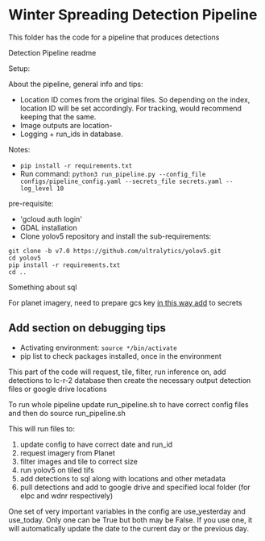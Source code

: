 # Winter Spreading Detection Pipeline
This folder has the code for a pipeline that produces detections  

Detection Pipeline readme

Setup:

About the pipeline, general info and tips:
- Location ID comes from the original files. So depending on the index, location ID will be set accordingly. For tracking, would recommend keeping that the same.
- Image outputs are location-
- Logging + run_ids in database. 

Notes:
- ```pip install -r requirements.txt```
- Run command: ```python3 run_pipeline.py --config_file configs/pipeline_config.yaml --secrets_file secrets.yaml --log_level 10 ```

pre-requisite: 
- 'gcloud auth login'
- GDAL installation
- Clone yolov5 repository and install the sub-requirements: 
```
git clone -b v7.0 https://github.com/ultralytics/yolov5.git
cd yolov5
pip install -r requirements.txt
cd ..

```

Something about sql

For planet imagery, need to prepare gcs key [in this way add](https://developers.planet.com/apis/orders/delivery/#delivery-to-cloud-storage) to secrets

## Add section on debugging tips

- Activating environment: ```source */bin/activate```
- pip list to check packages installed, once in the environment

This part of the code will request, tile, filter, run inference on, add detections to lc-r-2 database then create the necessary output detection files or google drive locations

To run whole pipeline update run_pipeline.sh to have correct config files and then do source run_pipeline.sh

This will run files to:
1. update config to have correct date and run_id
2. request imagery from Planet
3. filter images and tile to correct size
4. run yolov5 on tiled tifs
5. add detections to sql along with locations and other metadata
6. pull detections and add to google drive and specified local folder (for elpc and wdnr respectively)

One set of very important variables in the config are
use_yesterday and use_today. Only one can be True but both may be False. If you use one, it will automatically update the date to the current day or the previous day.
